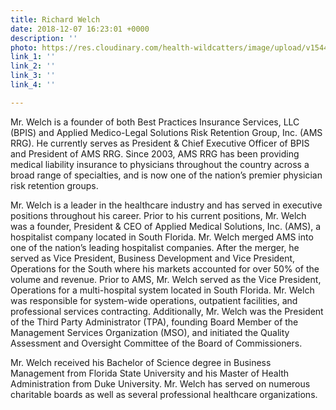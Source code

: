 ```yaml
---
title: Richard Welch
date: 2018-12-07 16:23:01 +0000
description: ''
photo: https://res.cloudinary.com/health-wildcatters/image/upload/v1544199799/image.png
link_1: ''
link_2: ''
link_3: ''
link_4: ''

---
```

Mr. Welch is a founder of both Best Practices Insurance Services, LLC (BPIS) and Applied Medico-Legal Solutions Risk Retention Group, Inc. (AMS RRG). He currently serves as President & Chief Executive Officer of BPIS and President of AMS RRG. Since 2003, AMS RRG has been providing medical liability insurance to physicians throughout the country across a broad range of specialties, and is now one of the nation’s premier physician risk retention groups.

Mr. Welch is a leader in the healthcare industry and has served in executive positions throughout his career. Prior to his current positions, Mr. Welch was a founder, President & CEO of Applied Medical Solutions, Inc. (AMS), a hospitalist company located in South Florida. Mr. Welch merged AMS into one of the nation’s leading hospitalist companies. After the merger, he served as Vice President, Business Development and Vice President, Operations for the South where his markets accounted for over 50% of the volume and revenue. Prior to AMS, Mr. Welch served as the Vice President, Operations for a multi-hospital system located in South Florida. Mr. Welch was responsible for system-wide operations, outpatient facilities, and professional services contracting. Additionally, Mr. Welch was the President of the Third Party Administrator (TPA), founding Board Member of the Management Services Organization (MSO), and initiated the Quality Assessment and Oversight Committee of the Board of Commissioners.

Mr. Welch received his Bachelor of Science degree in Business Management from Florida State University and his Master of Health Administration from Duke University. Mr. Welch has served on numerous charitable boards as well as several professional healthcare organizations.